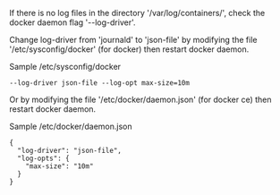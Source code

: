 If there is no log files in the directory '/var/log/containers/', check the docker daemon flag '--log-driver'.

Change log-driver from 'journald' to 'json-file' by modifying the file '/etc/sysconfig/docker' (for docker) then restart docker daemon.

Sample /etc/sysconfig/docker
```
--log-driver json-file --log-opt max-size=10m
```

Or by modifying the file '/etc/docker/daemon.json' (for docker ce) then restart docker daemon.

Sample /etc/docker/daemon.json
```
{
  "log-driver": "json-file",
  "log-opts": {
    "max-size": "10m"
  }
}
```
